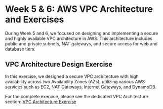 # Week 5 & 6: AWS VPC Architecture and Exercises

During Week 5 and 6, we focused on designing and implementing a secure and highly available VPC architecture in AWS. This architecture includes public and private subnets, NAT gateways, and secure access for web and database tiers.

## VPC Architecture Design Exercise

In this exercise, we designed a secure VPC architecture with high availability across two Availability Zones (AZs), utilizing various AWS services such as EC2, NAT Gateways, Internet Gateways, and DynamoDB.

For the complete exercise, please see the dedicated VPC Architecture section:
[VPC Architecture Exercise](./VPC-Arcitecture-Exercise.md)
